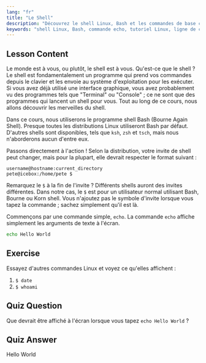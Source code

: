 ```yaml
---
lang: "fr"
title: "Le Shell"
description: "Découvrez le shell Linux, Bash et les commandes de base comme 'echo'. Comprenez les invites de shell et commencez votre parcours Linux avec ce guide convivial pour débutants."
keywords: "shell Linux, Bash, commande echo, tutoriel Linux, ligne de commande, Linux débutant, invite de shell, guide Linux"
---
```


## Lesson Content

Le monde est à vous, ou plutôt, le shell est à vous. Qu'est-ce que le shell ? Le shell est fondamentalement un programme qui prend vos commandes depuis le clavier et les envoie au système d'exploitation pour les exécuter. Si vous avez déjà utilisé une interface graphique, vous avez probablement vu des programmes tels que "Terminal" ou "Console" ; ce ne sont que des programmes qui lancent un shell pour vous. Tout au long de ce cours, nous allons découvrir les merveilles du shell.

Dans ce cours, nous utiliserons le programme shell Bash (Bourne Again Shell). Presque toutes les distributions Linux utiliseront Bash par défaut. D'autres shells sont disponibles, tels que `ksh`, `zsh` et `tsch`, mais nous n'aborderons aucun d'entre eux.

Passons directement à l'action ! Selon la distribution, votre invite de shell peut changer, mais pour la plupart, elle devrait respecter le format suivant :

```plaintext
username@hostname:current_directory
pete@icebox:/home/pete $
```

Remarquez le `$` à la fin de l'invite ? Différents shells auront des invites différentes. Dans notre cas, le `$` est pour un utilisateur normal utilisant Bash, Bourne ou Korn shell. Vous n'ajoutez pas le symbole d'invite lorsque vous tapez la commande ; sachez simplement qu'il est là.

Commençons par une commande simple, `echo`. La commande `echo` affiche simplement les arguments de texte à l'écran.

```bash
echo Hello World
```

## Exercise

Essayez d'autres commandes Linux et voyez ce qu'elles affichent :

1. `$ date`
2. `$ whoami`

## Quiz Question

Que devrait être affiché à l'écran lorsque vous tapez `echo Hello World` ?

## Quiz Answer

Hello World
